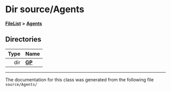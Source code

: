 

# Dir source/Agents



[**FileList**](files.md) **>** [**Agents**](dir_425e53e3c77c59c8573ea1fd0ff9622a.md)














## Directories

| Type | Name |
| ---: | :--- |
| dir | [**GP**](dir_24320de467b989ce68b31a9ae5cbbd05.md) <br> |

























































------------------------------
The documentation for this class was generated from the following file `source/Agents/`

